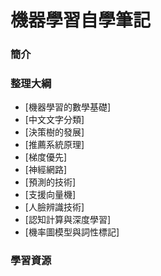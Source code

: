 # 機器學習自學筆記

### 簡介

### 整理大綱
 - [機器學習的數學基礎]
 - [中文文字分類]
 - [決策樹的發展]
 - [推薦系統原理]
 - [梯度優先]
 - [神經網路]
 - [預測的技術]
 - [支援向量機]
 - [人臉辨識技術]
 - [認知計算與深度學習]
 - [機率圖模型與詞性標記]

### 學習資源

